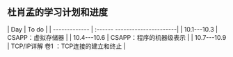 ## 杜肖孟的学习计划和进度



| Day              |      To do      | 
| -------------    | :------    ----------------------|
| 10.1---10.3      | CSAPP：虚拟存储器               |
| 10.4---10.6      | CSAPP：程序的机器级表示 |
| 10.7---10.9      |  TCP/IP详解 卷1 ：TCP连接的建立和终止 | 



